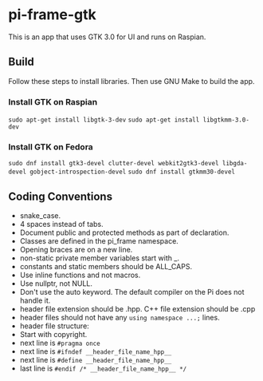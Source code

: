 # pi-frame-gtk
This is an app that uses GTK 3.0 for UI and runs on Raspian.

## Build
Follow these steps to install libraries. Then use GNU Make to build the app.

### Install GTK on Raspian
` sudo apt-get install libgtk-3-dev `
` sudo apt-get install libgtkmm-3.0-dev `

### Install GTK on Fedora
` sudo dnf install gtk3-devel clutter-devel webkit2gtk3-devel libgda-devel gobject-introspection-devel `
` sudo dnf install gtkmm30-devel `

## Coding Conventions
* snake_case. 
* 4 spaces instead of tabs.
* Document public and protected methods as part of declaration.
* Classes are defined in the pi_frame namespace.
* Opening braces are on a new line.
* non-static private member variables start with _.
* constants and static members should be ALL_CAPS.
* Use inline functions and not macros.
* Use nullptr, not NULL.
* Don't use the auto keyword. The default compiler on the Pi does not handle it.
* header file extension should be .hpp. C++ file extension should be .cpp
* header files should not have any `using namespace ...;` lines.
* header file structure:
 *  Start with copyright.
 *  next line is `#pragma once`
 *  next line is `#ifndef __header_file_name_hpp__`
 *  next line is `#define __header_file_name_hpp__`
 *  last line is `#endif /* __header_file_name_hpp__ */`